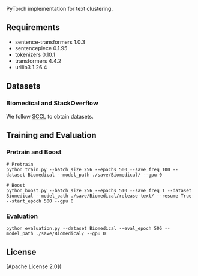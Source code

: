 PyTorch implementation for text clustering.

## Requirements

- sentence-transformers 1.0.3
- sentencepiece 0.1.95
- tokenizers 0.10.1
- transformers 4.4.2
- urllib3 1.26.4

## Datasets

### Biomedical and StackOverflow

We follow [SCCL](https://arxiv.org/abs/2103.12953) to obtain datasets.

## Training and Evaluation

### Pretrain and Boost

```train
# Pretrain
python train.py --batch_size 256 --epochs 500 --save_freq 100 --dataset Biomedical --model_path ./save/Biomedical/ --gpu 0

# Boost
python boost.py --batch_size 256 --epochs 510 --save_freq 1 --dataset Biomedical --model_path ./save/Biomedical/release-text/ --resume True --start_epoch 500 --gpu 0
```

### Evaluation

```
python evaluation.py --dataset Biomedical --eval_epoch 506 --model_path ./save/Biomedical/ --gpu 0
```

## License

[Apache License 2.0](
